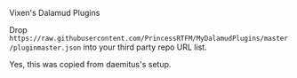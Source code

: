 Vixen's Dalamud Plugins

Drop `https://raw.githubusercontent.com/PrincessRTFM/MyDalamudPlugins/master/pluginmaster.json` into your third party repo URL list.

Yes, this was copied from daemitus's setup.
